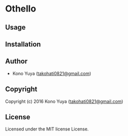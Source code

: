 # Othello

## Usage

## Installation

## Author

* Kono Yuya (takohati0821@gmail.com)

## Copyright

Copyright (c) 2016 Kono Yuya (takohati0821@gmail.com)

## License

Licensed under the MIT license License.
